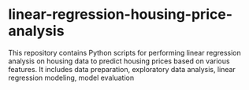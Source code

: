# linear-regression-housing-price-analysis
This repository contains Python scripts for performing linear regression analysis on housing data to predict housing prices based on various features. It includes data preparation, exploratory data analysis, linear regression modeling, model evaluation
